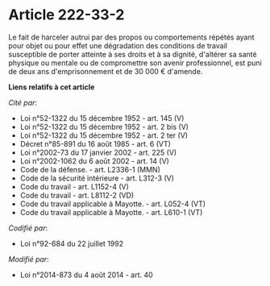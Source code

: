 # Article 222-33-2

Le fait de harceler autrui par des propos ou comportements répétés ayant pour objet ou pour effet une dégradation des
conditions de travail susceptible de porter atteinte à ses droits et à sa dignité, d'altérer sa santé physique ou mentale ou
de compromettre son avenir professionnel, est puni de deux ans d'emprisonnement et de 30 000 € d'amende.

**Liens relatifs à cet article**

_Cité par_:

  - Loi n°52-1322 du 15 décembre 1952 - art. 145 (V)
  - Loi n°52-1322 du 15 décembre 1952 - art. 2 bis (V)
  - Loi n°52-1322 du 15 décembre 1952 - art. 2 ter (V)
  - Décret n°85-891 du 16 août 1985 - art. 6 (VT)
  - Loi n°2002-73 du 17 janvier 2002 - art. 225 (V)
  - Loi n°2002-1062 du 6 août 2002 - art. 14 (V)
  - Code de la défense. - art. L2336-1 (MMN)
  - Code de la sécurité intérieure - art. L312-3 (V)
  - Code du travail - art. L1152-4 (V)
  - Code du travail - art. L8112-2 (VD)
  - Code du travail applicable à Mayotte. - art. L052-4 (VT)
  - Code du travail applicable à Mayotte. - art. L610-1 (VT)

_Codifié par_:

  - Loi n°92-684 du 22 juillet 1992

_Modifié par_:

  - Loi n°2014-873 du 4 août 2014 - art. 40

